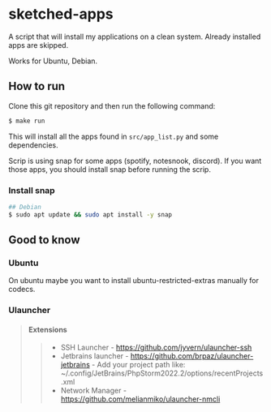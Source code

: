 # sketched-apps

A script that will install my applications on a clean system.
Already installed apps are skipped. 

Works for Ubuntu, Debian. 
## How to run

Clone this git repository and then run the following command:

```bash
$ make run
```

This will install all the apps found in `src/app_list.py` and some dependencies. 

Scrip is using snap for some apps (spotify, notesnook, discord). 
If you want those apps, you should install snap before running the scrip.

### Install snap
```bash
## Debian
$ sudo apt update && sudo apt install -y snap
```

## Good to know

### Ubuntu
On ubuntu maybe you want to install ubuntu-restricted-extras manually for codecs.

### Ulauncher
> #### Extensions
>>- SSH Launcher - https://github.com/jyvern/ulauncher-ssh
>>- Jetbrains launcher - https://github.com/brpaz/ulauncher-jetbrains
    - Add your project path like: ~/.config/JetBrains/PhpStorm2022.2/options/recentProjects.xml
>>- Network Manager - https://github.com/melianmiko/ulauncher-nmcli

